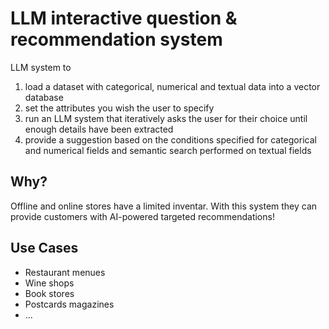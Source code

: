 # LLM interactive question & recommendation system 

LLM system to 
1. load a dataset with categorical, numerical and textual data into a vector database
2. set the attributes you wish the user to specify
3. run an LLM system that iteratively asks the user for their choice until enough details have been extracted
4. provide a suggestion based on the conditions specified for categorical and numerical fields and semantic search performed on textual fields

## Why?

Offline and online stores have a limited inventar. With this system they can provide customers with AI-powered targeted recommendations!

## Use Cases

- Restaurant menues
- Wine shops
- Book stores
- Postcards magazines
- ...
